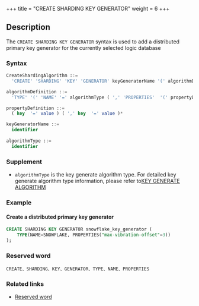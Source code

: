 +++
title = "CREATE SHARDING KEY GENERATOR"
weight = 6
+++

## Description

The `CREATE SHARDING KEY GENERATOR` syntax is used to add a distributed primary key generator for the currently selected logic database

### Syntax

```SQL
CreateShardingAlgorithm ::=
  'CREATE' 'SHARDING' 'KEY' 'GENERATOR' keyGeneratorName '(' algorithmDefinition ')'

algorithmDefinition ::=
  'TYPE' '(' 'NAME' '=' algorithmType ( ',' 'PROPERTIES'  '(' propertyDefinition  ')' )?')'  

propertyDefinition ::=
  ( key  '=' value ) ( ',' key  '=' value )*

keyGeneratorName ::=
  identifier
  
algorithmType ::=
  identifier
```

### Supplement

- `algorithmType` is the key generate algorithm type. For detailed key generate algorithm type information, please refer to[KEY GENERATE ALGORITHM](en/user-manual/shardingsphere-jdbc/builtin-algorithm/keygen/)

### Example

#### Create a distributed primary key generator

```SQL
CREATE SHARDING KEY GENERATOR snowflake_key_generator (
    TYPE(NAME=SNOWFLAKE, PROPERTIES("max-vibration-offset"=3))
);
```

### Reserved word

    CREATE、SHARDING、KEY、GENERATOR、TYPE、NAME、PROPERTIES

### Related links
- [Reserved word](/en/reference/distsql/syntax/reserved-word/)

